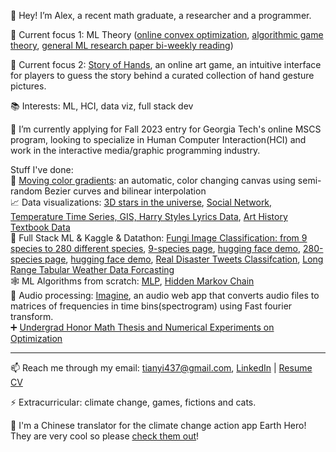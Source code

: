 👋 Hey! I’m Alex, a recent math graduate, a researcher and a programmer.

🚀 Current focus 1: ML Theory ([online convex optimization](https://arxiv.org/abs/1909.05207), [algorithmic game theory](https://raf.prof/teaching/7000-f23.html), [general ML research paper bi-weekly reading](https://www.meetup.com/learndatascience/))

🚀 Current focus 2: [Story of Hands](https://github.com/tianyimasf/story-of-hands), an online art game, an intuitive interface for players to guess the story behind a curated collection of hand gesture pictures.

📚 Interests: ML, HCI, data viz, full stack dev

🤔 I’m currently applying for Fall 2023 entry for Georgia Tech's online MSCS program, looking to specialize in Human Computer Interaction(HCI) and work in the interactive media/graphic programming industry.

Stuff I've done:  
🌈 [Moving color gradients](tianyimasf.github.io/color-gradients/): an automatic, color changing canvas using semi-random Bezier curves and bilinear interpolation  
📈 Data visualizations: [3D stars in the universe](https://stargazingnight.herokuapp.com/), [Social Network, Temperature Time Series, GIS, Harry Styles Lyrics Data](https://tianyimasf.github.io/pages/work/7.html), [Art History Textbook Data](https://tianyimasf.github.io/pages/work/8.html)  
🧠 Full Stack ML & Kaggle & Datathon: [Fungi Image Classification: from 9 species to 280 different species](https://tianyimasf.github.io/), [9-species page](https://tianyimasf.github.io/pages/work/0.html), [hugging face demo](https://huggingface.co/spaces/tymasf/fungi-classification), [280-species page](https://tianyimasf.github.io/pages/work/1.html), [hugging face demo](https://huggingface.co/spaces/tymasf/fungi-classification-280-species), [Real Disaster Tweets Classifcation](https://tianyimasf.github.io/pages/work/4.html), [Long Range Tabular Weather Data Forcasting](https://tianyimasf.github.io/pages/work/9.html)  
🕸️ ML Algorithms from scratch: [MLP](https://github.com/tianyimasf/mlp), [Hidden Markov Chain](https://github.com/tianyimasf/sequence-hmm)  
🎵 Audio processing: [Imagine](https://github.com/tianyimasf/imagine), an audio web app that converts audio files to matrices of frequencies in time bins(spectrogram) using Fast fourier transform.   
➕ [Undergrad Honor Math Thesis and Numerical Experiments on Optimization](https://github.com/tianyimasf/math-experiments)  

---

📫 Reach me through my email: tianyi437@gmail.com, [LinkedIn](https://www.linkedin.com/in/alex-tianyi-ma-9b2012170/) | [Resume](https://drive.google.com/file/d/1gVrHZfx9qs_jHGY3eEQnIM1TCWCgOtvw/view?usp=sharing) [CV]([https://drive.google.com/file/d/1reZClf2EUwtmM4EoH51jE6BjXVzZG2yU/view?usp=sharing](https://drive.google.com/file/d/1rlGCdctIhXDLI6_q8EN9oylXCCXC6BZW/view?usp=sharing))

⚡ Extracurricular: climate change, games, fictions and cats.

👻 I'm a Chinese translator for the climate change action app Earth Hero! They are very cool so please [check them out](https://www.earthhero.org/)!
